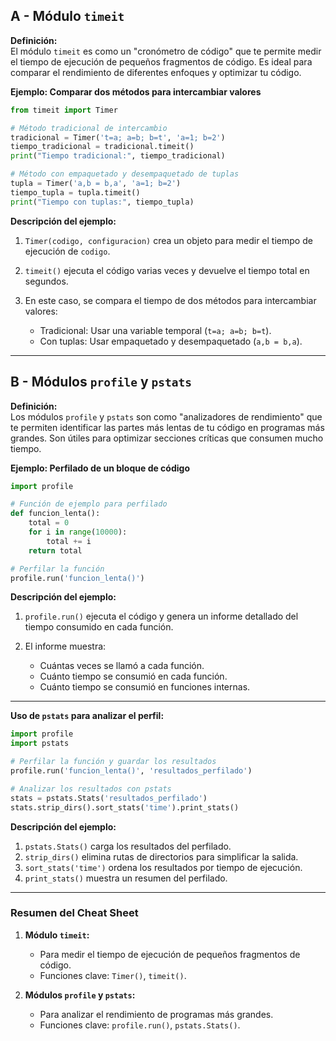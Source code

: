 ## A - Módulo `timeit`

**Definición:**  
El módulo `timeit` es como un "cronómetro de código" que te permite medir el tiempo de ejecución de pequeños fragmentos de código. Es ideal para comparar el rendimiento de diferentes enfoques y optimizar tu código.

**Ejemplo: Comparar dos métodos para intercambiar valores**

```python
from timeit import Timer

# Método tradicional de intercambio
tradicional = Timer('t=a; a=b; b=t', 'a=1; b=2')
tiempo_tradicional = tradicional.timeit()
print("Tiempo tradicional:", tiempo_tradicional)

# Método con empaquetado y desempaquetado de tuplas
tupla = Timer('a,b = b,a', 'a=1; b=2')
tiempo_tupla = tupla.timeit()
print("Tiempo con tuplas:", tiempo_tupla)
```

**Descripción del ejemplo:**

1.  `Timer(codigo, configuracion)` crea un objeto para medir el tiempo de ejecución de `codigo`.
2.  `timeit()` ejecuta el código varias veces y devuelve el tiempo total en segundos.
3.  En este caso, se compara el tiempo de dos métodos para intercambiar valores:

    - Tradicional: Usar una variable temporal (`t=a; a=b; b=t`).
    - Con tuplas: Usar empaquetado y desempaquetado (`a,b = b,a`).

---

## B - Módulos `profile` y `pstats`

**Definición:**  
Los módulos `profile` y `pstats` son como "analizadores de rendimiento" que te permiten identificar las partes más lentas de tu código en programas más grandes. Son útiles para optimizar secciones críticas que consumen mucho tiempo.

**Ejemplo: Perfilado de un bloque de código**

```python
import profile

# Función de ejemplo para perfilado
def funcion_lenta():
    total = 0
    for i in range(10000):
        total += i
    return total

# Perfilar la función
profile.run('funcion_lenta()')
```

**Descripción del ejemplo:**

1.  `profile.run()` ejecuta el código y genera un informe detallado del tiempo consumido en cada función.
2.  El informe muestra:

    - Cuántas veces se llamó a cada función.
    - Cuánto tiempo se consumió en cada función.
    - Cuánto tiempo se consumió en funciones internas.

---

**Uso de `pstats` para analizar el perfil:**

```python
import profile
import pstats

# Perfilar la función y guardar los resultados
profile.run('funcion_lenta()', 'resultados_perfilado')

# Analizar los resultados con pstats
stats = pstats.Stats('resultados_perfilado')
stats.strip_dirs().sort_stats('time').print_stats()
```

**Descripción del ejemplo:**

1.  `pstats.Stats()` carga los resultados del perfilado.
2.  `strip_dirs()` elimina rutas de directorios para simplificar la salida.
3.  `sort_stats('time')` ordena los resultados por tiempo de ejecución.
4.  `print_stats()` muestra un resumen del perfilado.

---

### Resumen del Cheat Sheet

1.  **Módulo `timeit`:**

    - Para medir el tiempo de ejecución de pequeños fragmentos de código.
    - Funciones clave: `Timer()`, `timeit()`.

2.  **Módulos `profile` y `pstats`:**

    - Para analizar el rendimiento de programas más grandes.
    - Funciones clave: `profile.run()`, `pstats.Stats()`.
